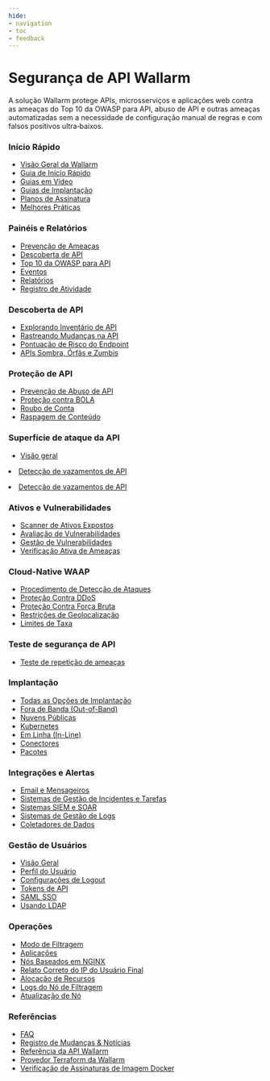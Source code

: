 ```yaml
---
hide:
- navigation
- toc
- feedback
---
```


# Segurança de API Wallarm

A solução Wallarm protege APIs, microsserviços e aplicações web contra as ameaças do Top 10 da OWASP para API, abuso de API e outras ameaças automatizadas sem a necessidade de configuração manual de regras e com falsos positivos ultra‑baixos.

<div class="navigation">
<div class="navigation-card">
    <h3 class="icon-homepage quick-start-title">Início Rápido</h3>
    <p><ul>
    <li><a href="./about-wallarm/overview/">Visão Geral da Wallarm</a></li>
    <li><a href="./quickstart/getting-started/">Guia de Início Rápido</a></li>
    <li><a href="./demo-videos/overview/">Guias em Vídeo</a></li>
    <li><a href="./installation/supported-deployment-options/">Guias de Implantação</a></li>
    <li><a href="./about-wallarm/subscription-plans/">Planos de Assinatura</a></li>
    <li><a href="./quickstart/attack-prevention-best-practices/">Melhores Práticas</a></li>
    </ul></p>
</div>

<div class="navigation-card">
    <h3 class="icon-homepage dashboard-title">Painéis e Relatórios</h3>
    <p><ul>
    <li><a href="./user-guides/dashboards/threat-prevention/">Prevenção de Ameaças</a></li>
    <li><a href="./user-guides/dashboards/api-discovery/">Descoberta de API</a></li>
    <li><a href="./user-guides/dashboards/owasp-api-top-ten/">Top 10 da OWASP para API</a></li>
    <li><a href="./user-guides/search-and-filters/use-search/">Eventos</a></li>
    <li><a href="./user-guides/search-and-filters/custom-report/">Relatórios</a></li>
    <li><a href="./user-guides/settings/audit-log/">Registro de Atividade</a></li>
    </ul></p>
</div>

<div class="navigation-card">
    <h3 class="icon-homepage api-discovery-title">Descoberta de API</h3>
    <p><ul>
    <li><a href="./api-discovery/overview/">Explorando Inventário de API</a></li>
    <li><a href="./api-discovery/track-changes/">Rastreando Mudanças na API</a></li>
    <li><a href="./api-discovery/risk-score/">Pontuação de Risco do Endpoint</a></li>
    <li><a href="./api-discovery/rogue-api/">APIs Sombra, Órfãs e Zumbis</a></li>
    </ul></p>
</div>

<div class="navigation-card">
    <h3 class="icon-homepage api-threat-prevent">Proteção de API</h3>
    <p><ul>
    <li><a href="./api-abuse-prevention/overview/">Prevenção de Abuso de API</a></li>
    <li><a href="./admin-en/configuration-guides/protecting-against-bola/">Proteção contra BOLA</a></li>
    <li><a href="./attacks-vulns-list/#api-abuse-account-takeover">Roubo de Conta</a></li>
    <li><a href="./attacks-vulns-list/#api-abuse-scraping">Raspagem de Conteúdo</a></li>
    </ul></p>
</div>

<div class="navigation-card">
    <h3 class="icon-homepage vuln-title">Superfície de ataque da API</h3>
    <p><ul>
    <li><a href="./api-attack-surface/overview/">Visão geral</a></li>    </p></ul>
    <li><a href="./api-attack-surface/api-surface/">Detecção de vazamentos de API</a></li>    </p></ul>
    <li><a href="./api-attack-surface/api-leaks/">Detecção de vazamentos de API</a></li>    </p></ul>
</div>

<div class="navigation-card">
    <h3 class="icon-homepage vuln-title">Ativos e Vulnerabilidades</h3>
    <p><ul>
    <li><a href="./user-guides/scanner/">Scanner de Ativos Expostos</a></li>
    <li><a href="./about-wallarm/detecting-vulnerabilities/">Avaliação de Vulnerabilidades</a></li>
    <li><a href="./user-guides/vulnerabilities/">Gestão de Vulnerabilidades</a></li>
    <li><a href="./vulnerability-detection/active-threat-verification/overview/">Verificação Ativa de Ameaças</a></li>
    </ul></p>
</div>

<div class="navigation-card">
    <h3 class="icon-homepage waap-title">Cloud-Native WAAP</h3>
    <p><ul>
    <li><a href="./about-wallarm/protecting-against-attacks/">Procedimento de Detecção de Ataques</a></li>
    <li><a href="./admin-en/configuration-guides/protecting-against-ddos/">Proteção Contra DDoS</a></li>
    <li><a href="./admin-en/configuration-guides/protecting-against-bruteforce/">Proteção Contra Força Bruta</a></li>
    <li><a href="./user-guides/ip-lists/overview/">Restrições de Geolocalização</a></li>
    <li><a href="./user-guides/rules/rate-limiting/">Limites de Taxa</a></li>
    </ul></p>
</div>

<div class="navigation-card">
    <h3 class="icon-homepage api-security-testing">Teste de segurança de API</h3>
    <p><ul>
    <li><a href="./vulnerability-detection/threat-replay-testing/overview/">Teste de repetição de ameaças</a></li>
    </ul></p>
</div>

<div class="navigation-card">
    <h3 class="icon-homepage deployment-title">Implantação</h3>
    <p><ul>
    <li><a href="./installation/supported-deployment-options/">Todas as Opções de Implantação</a></li>
    <li><a href="./installation/oob/overview/">Fora de Banda (Out-of-Band)</a></li>
    <li><a href="./installation/supported-deployment-options/#public-clouds">Nuvens Públicas</a></li>
    <li><a href="./installation/supported-deployment-options/#kubernetes">Kubernetes</a></li>
    <li><a href="./installation/inline/overview/">Em Linha (In-Line)</a></li>
    <li><a href="./installation/connectors/overview/">Conectores</a></li>
    <li><a href="./installation/supported-deployment-options/#packages">Pacotes</a></li>
    </ul></p>
</div>

<div class="navigation-card">
    <h3 class="icon-homepage integration-title">Integrações e Alertas</h3>
    <p><ul>
    <li><a href="./user-guides/settings/integrations/integrations-intro/#email-and-messengers">Email e Mensageiros</a></li>
    <li><a href="./user-guides/settings/integrations/integrations-intro/#incident-and-task-management-systems">Sistemas de Gestão de Incidentes e Tarefas</a></li>
    <li><a href="./user-guides/settings/integrations/integrations-intro/#siem-and-soar-systems">Sistemas SIEM e SOAR</a></li>
    <li><a href="./user-guides/settings/integrations/integrations-intro/#log-management-systems">Sistemas de Gestão de Logs</a></li>
    <li><a href="./user-guides/settings/integrations/integrations-intro/#data-collectors">Coletadores de Dados</a></li>
    </ul></p>
</div>

<div class="navigation-card">
    <h3 class="icon-homepage user-management-title">Gestão de Usuários</h3>
    <p><ul>
    <li><a href="./user-guides/settings/users/">Visão Geral</a></li>
    <li><a href="./user-guides/settings/account/">Perfil do Usuário</a></li>
    <li><a href="./user-guides/settings/general/">Configurações de Logout</a></li>
    <li><a href="./user-guides/settings/api-tokens/">Tokens de API</a></li>
    <li><a href="./admin-en/configuration-guides/sso/intro/">SAML SSO</a></li>
    <li><a href="./admin-en/configuration-guides/ldap/ldap/">Usando LDAP</a></li>
    </ul></p>
</div>

<div class="navigation-card">
    <h3 class="icon-homepage operations-title">Operações</h3>
    <p><ul>
    <li><a href="./admin-en/configure-wallarm-mode/">Modo de Filtragem</a></li>
    <li><a href="./user-guides/settings/applications/">Aplicações</a></li>
    <li><a href="./admin-en/configure-parameters-en/">Nós Baseados em NGINX</a></li>
    <li><a href="./admin-en/using-proxy-or-balancer-en/">Relato Correto do IP do Usuário Final</a></li>
    <li><a href="./admin-en/configuration-guides/allocate-resources-for-node/">Alocação de Recursos</a></li>
    <li><a href="./admin-en/configure-logging/">Logs do Nó de Filtragem</a></li>
    <li><a href="./updating-migrating/what-is-new/">Atualização de Nó</a></li>
    </ul></p>
</div>

<div class="navigation-card">
    <h3 class="icon-homepage references-title">Referências</h3>
    <p><ul>
    <li><a href="./faq/ingress-installation/">FAQ</a></li>
    <li><a href="./news/">Registro de Mudanças & Notícias</a></li>
    <li><a href="./api/overview/">Referência da API Wallarm</a></li>
    <li><a href="./admin-en/managing/terraform-provider/">Provedor Terraform da Wallarm</a></li>
    <li><a href="./integrations-devsecops/verify-docker-image-signature/">Verificação de Assinaturas de Imagem Docker</a></li>
    </ul></p>
</div>

</div>
